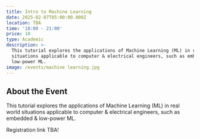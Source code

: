 ```yaml
---
title: Intro to Machine Learning
date: 2025-02-07T05:00:00.000Z
location: TBA
time: '18:00 - 21:00'
price: 10
type: Academic
description: >-
  This tutorial explores the applications of Machine Learning (ML) in real world
  situations applicable to computer & electrical engineers, such as embedded &
  low-power ML.
image: /events/machine learning.jpg
---
```


## About the Event

This tutorial explores the applications of Machine Learning (ML) in real world situations applicable to computer & electrical engineers, such as embedded & low-power ML.

Registration link TBA!
